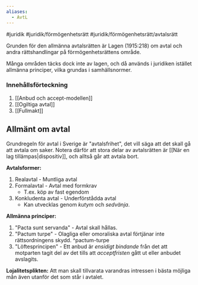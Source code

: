 ```yaml
---
aliases:
  - AvtL
---
```

#juridik #juridik/förmögenhetsrätt #juridik/förmögenhetsrätt/avtalsrätt 

Grunden för den allmänna avtalsrätten är Lagen (1915:218) om avtal och andra rättshandlingar på förmögenhetsrättens område.

Många områden täcks dock inte av lagen, och då används i juridiken istället allmänna principer, vilka grundas i samhällsnormer.
### Innehållsförteckning
1. [[Anbud och accept-modellen]]
2. [[Ogiltiga avtal]]
3. [[Fullmakt]]
## Allmänt om avtal
Grundregeln för avtal i Sverige är "avtalsfrihet", det vill säga att det skall gå att avtala om saker. Notera därför att stora delar av avtalsrätten är [[När en lag tillämpas|dispositiv]], och alltså går att avtala bort.

**Avtalsformer:**
1. Realavtal - Muntliga avtal
2. Formalavtal - Avtal med formkrav
	- T.ex. köp av fast egendom
3. Konkludenta avtal - Underförstådda avtal
	- Kan utvecklas genom *kutym* och *sedvänja*.

**Allmänna principer:**
1. "Pacta sunt servanda" - Avtal skall hållas.
2. "Pactum turpe" - Olagliga eller omoraliska avtal förtjänar inte rättsordningens skydd. ^pactum-turpe
3. "Löftesprincipen" - Ett anbud är *ensidigt bindande* från det att motparten tagit del av det tills att *acceptfristen* gått ut eller anbudet avslagits.

**Lojalitetsplikten:**
Att man skall tillvarata varandras intressen i bästa möjliga mån även utanför det som står i avtalet.